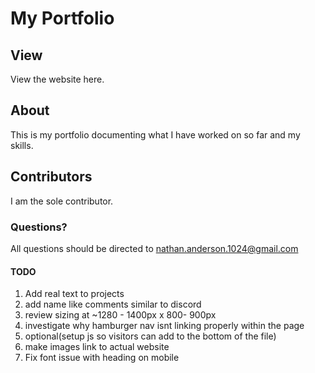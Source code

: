 # My Portfolio
## View
View the website here.

## About
This is my portfolio documenting what I have worked on so far and my skills.

## Contributors
I am the sole contributor.

### Questions?
All questions should be directed to nathan.anderson.1024@gmail.com


#### TODO
1. Add real text to projects
2. add name like comments similar to discord
3. review sizing at ~1280 - 1400px x 800- 900px
4. investigate why hamburger nav isnt linking properly within the page
5. optional(setup js so visitors can add to the bottom of the file)
6. make images link to actual website
7. Fix font issue with heading on mobile


   
